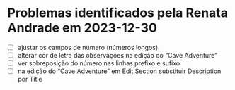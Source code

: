 # Problemas identificados pela Renata Andrade em 2023-12-30

- [ ] ajustar os campos de número (números longos)
- [ ] alterar cor de letra das observações na edição do “Cave Adventure”
- [ ] ver sobreposição do número nas linhas prefixo e sufixo
- [ ] na edição do “Cave Adventure” em Edit Section substituir Description por Title

